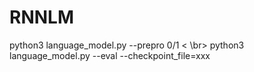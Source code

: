 # RNNLM
python3 language_model.py --prepro 0/1 < \br>
python3 language_model.py --eval --checkpoint_file=xxx
